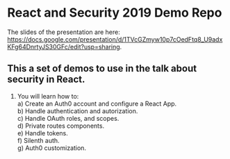 # React and Security 2019 Demo Repo
The slides of the presentation are here:
https://docs.google.com/presentation/d/1TVcGZmyw10p7cOedFtq8_U9adxKFg64DnrtyJS30GFc/edit?usp=sharing. 

## This a set of demos to use in the talk about security in React.

1. You will learn how to:\
   a) Create an Auth0 account and configure a React App.\
   b) Handle authentication and autorization.\
   c) Handle OAuth roles, and scopes.\
   d) Private routes components.\
   e) Handle tokens.\
   f) Silenth auth.\
   g) Auth0 customization.
